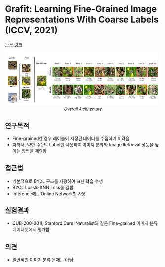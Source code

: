 # Grafit: Learning Fine-Grained Image Representations With Coarse Labels (ICCV, 2021)

[논문 링크](https://openaccess.thecvf.com/content/ICCV2021/html/Touvron_Grafit_Learning_Fine-Grained_Image_Representations_With_Coarse_Labels_ICCV_2021_paper.html)

<p align="center">
    <img width="600" alt='fig1' src="./img/04_14_01.png?raw=true"></br>
    <em><font size=2>Overall Architecture</font></em>
</p>

## 연구목적
- Fine-grained한 경우 레이블이 지정된 데이터를 수집하기 어려움 
- 따라서, 약한 수준의 Label만 사용하여 이미지 분류와 Image Retrieval 성능을 높이는 방법을 제안함

## 접근법
- 기본적으로 BYOL 구조를 사용하여 표현 학습 수행 
- BYOL Loss와 KNN Loss를 결합 
- Inference에는 Online Network만 사용 

## 실험결과
- CUB-200-2011, Stanford Cars iNaturalist와 같은 Fine-grained 이미지 분류 데이터셋에서 평가함 

## 의견
- 일반적인 이미지 분류 문제는 아님 